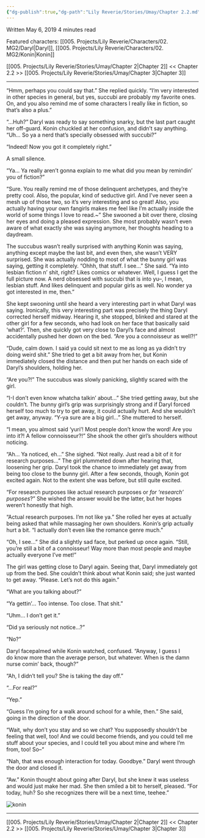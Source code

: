 ```yaml
---
{"dg-publish":true,"dg-path":"Lily Reverie/Stories/Umay/Chapter 2.2.md","permalink":"/lily-reverie/stories/umay/chapter-2-2/","created":"2024-01-20T02:03:27.592-03:00","updated":"2024-01-21T01:41:22.348-03:00"}
---
```


Written May 6, 2019
4 minutes read

Featured characters: [[005. Projects/Lily Reverie/Characters/02. MG2/Daryl\|Daryl]], [[005. Projects/Lily Reverie/Characters/02. MG2/Konin\|Konin]]

[[005. Projects/Lily Reverie/Stories/Umay/Chapter 2\|Chapter 2]] << Chapter 2.2 >> [[005. Projects/Lily Reverie/Stories/Umay/Chapter 3\|Chapter 3]]

---

“Hmm, perhaps you could say that.” She replied quickly. “I’m very interested in other species in general, but yes, succubi are probably my favorite ones. On, and you also remind me of some characters I really like in fiction, so that’s also a plus.”

“…Huh?” Daryl was ready to say something snarky, but the last part caught her off-guard. Konin chuckled at her confusion, and didn’t say anything. “Uh… So ya a nerd that’s specially obsessed with succubi?”

“Indeed! Now you got it completely right.”

A small silence.

“Ya… Ya really aren’t gonna explain to me what did you mean by remindin’ you of fiction?”

“Sure. You really remind me of those delinquent archetypes, and they’re pretty cool. Also, the popular, kind of seductive girl. And I’ve never seen a mesh up of those two, so it’s very interesting and so great! Also, you actually having your own fangirls makes me feel like I’m actually inside the world of some things I love to read.~” She swooned a bit over there, closing her eyes and doing a pleased expression. She most probably wasn’t even aware of what exactly she was saying anymore, her thoughts heading to a daydream.

The succubus wasn’t really surprised with anything Konin was saying, anything except maybe the last bit, and even then, she wasn’t VERY surprised. She was actually nodding to most of what the bunny girl was saying, getting it completely. “Ohhh, that stuff. I see…” She said. “Ya into lesbian fiction n’ shit, right? Likes comics or whatever. Well, I guess I get the full picture now. A nerd obsessed with succubi that is into yu–, I mean, lesbian stuff. And likes delinquent and popular girls as well. No wonder ya got interested in me, then.”

She kept swooning until she heard a very interesting part in what Daryl was saying. Ironically, this very interesting part was precisely the thing Daryl corrected herself midway. Hearing it, she stopped, blinked and stared at the other girl for a few seconds, who had look on her face that basically said ‘what?’. Then, she quickly got very close to Daryl’s face and almost accidentally pushed her down on the bed. “Are you a connoisseur as well?!”

“Dude, calm down. I said ya could sit next to me as long as ya didn’t try doing weird shit.” She tried to get a bit away from her, but Konin immediately closed the distance and then put her hands on each side of Daryl’s shoulders, holding her.

“Are you?!” The succubus was slowly panicking, slightly scared with the girl.

“I-I don’t even know whatcha talkin’ about…” She tried getting away, but she couldn’t. The bunny girl’s grip was surprisingly strong and if Daryl forced herself too much to try to get away, it could actually hurt. And she wouldn’t get away, anyway. “Y-ya sure are a big girl…” She muttered to herself.

“I mean, you almost said ‘yuri’! Most people don’t know the word! Are you into it?! A fellow connoisseur?!” She shook the other girl’s shoulders without noticing.

“Ah… Ya noticed, eh…” She sighed. “Not really. Just read a bit of it for research purposes…” The girl plummeted down after hearing that, loosening her grip. Daryl took the chance to immediately get away from being too close to the bunny girl. After a few seconds, though, Konin got excited again. Not to the extent she was before, but still quite excited.

“For research purposes like actual research purposes or _for ‘research’ purposes_?” She wished the answer would be the latter, but her hopes weren’t honestly that high.

“Actual research purposes. I’m not like ya.” She rolled her eyes at actually being asked that while massaging her own shoulders. Konin’s grip actually hurt a bit. “I actually don’t even like the romance genre much.”

“Oh, I see…” She did a slightly sad face, but perked up once again. “Still, you’re still a bit of a connoisseur! Way more than most people and maybe actually everyone I’ve met!”

The girl was getting close to Daryl again. Seeing that, Daryl immediately got up from the bed. She couldn’t think about what Konin said; she just wanted to get away. “Please. Let’s not do this again.”

“What are you talking about?”

“Ya gettin’… Too intense. Too close. That shit.”

“Uhm… I don’t get it.”

“Did ya seriously not notice…?”

“No?”

Daryl facepalmed while Konin watched, confused. “Anyway, I guess I do know more than the average person, but whatever. When is the damn nurse comin’ back, though?”

“Ah, I didn’t tell you? She is taking the day off.”

“…For real?”

“Yep.”

“Guess I’m going for a walk around school for a while, then.” She said, going in the direction of the door.

“Wait, why don’t you stay and so we chat? You supposedly shouldn’t be feeling that well, too! And we could become friends, and you could tell me stuff about your species, and I could tell you about mine and where I’m from, too! So–“

“Nah, that was enough interaction for today. Goodbye.” Daryl went through the door and closed it.

“Aw.” Konin thought about going after Daryl, but she knew it was useless and would just make her mad. She then smiled a bit to herself, pleased. “For today, huh? So she recognizes there will be a next time, teehee.”

  

![konin](https://lirestories.files.wordpress.com/2019/05/konin.png?w=450&h=872)

  

---

[[005. Projects/Lily Reverie/Stories/Umay/Chapter 2\|Chapter 2]] << Chapter 2.2 >> [[005. Projects/Lily Reverie/Stories/Umay/Chapter 3\|Chapter 3]]